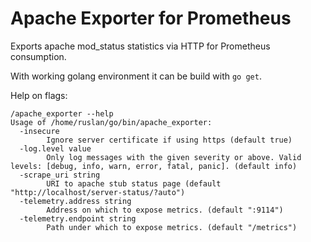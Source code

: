# Apache Exporter for Prometheus

Exports apache mod_status statistics via HTTP for Prometheus consumption.

With working golang environment it can be build with `go get`.

Help on flags:

```
/apache_exporter --help
Usage of /home/ruslan/go/bin/apache_exporter:
  -insecure
    	Ignore server certificate if using https (default true)
  -log.level value
    	Only log messages with the given severity or above. Valid levels: [debug, info, warn, error, fatal, panic]. (default info)
  -scrape_uri string
    	URI to apache stub status page (default "http://localhost/server-status/?auto")
  -telemetry.address string
    	Address on which to expose metrics. (default ":9114")
  -telemetry.endpoint string
    	Path under which to expose metrics. (default "/metrics")
```
